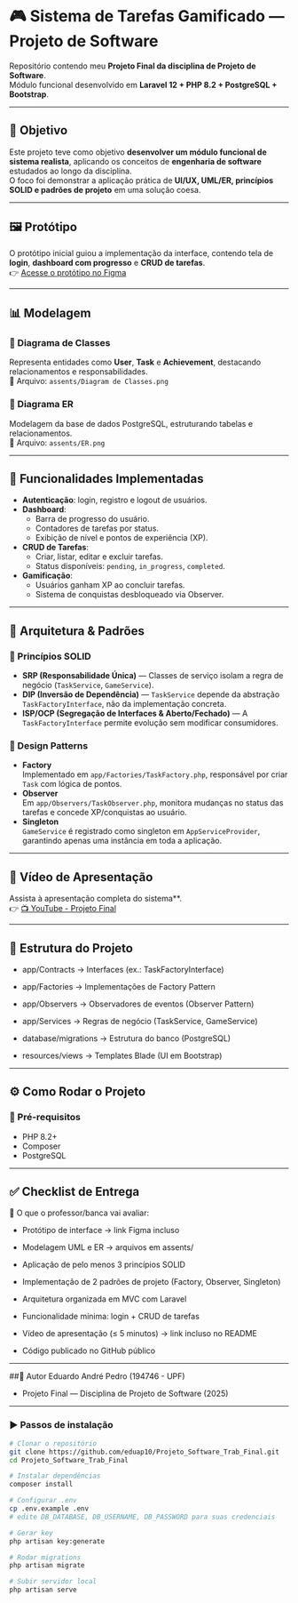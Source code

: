 # 🎮 Sistema de Tarefas Gamificado — Projeto de Software

Repositório contendo meu **Projeto Final da disciplina de Projeto de Software**.  
Módulo funcional desenvolvido em **Laravel 12 + PHP 8.2 + PostgreSQL + Bootstrap**.

---

## 🚀 Objetivo
Este projeto teve como objetivo **desenvolver um módulo funcional de sistema realista**, aplicando os conceitos de **engenharia de software** estudados ao longo da disciplina.  
O foco foi demonstrar a aplicação prática de **UI/UX, UML/ER, princípios SOLID e padrões de projeto** em uma solução coesa.

---

## 🖼️ Protótipo
O protótipo inicial guiou a implementação da interface, contendo tela de **login**, **dashboard com progresso** e **CRUD de tarefas**.  
👉 [Acesse o protótipo no Figma](https://www.figma.com/proto/d66aYwAsxwUVJz3cLbCFut/Smart-Home-App--Community-?node-id=134-8&p=f&t=5ru7EXsgqixZ405l-1&scaling=min-zoom&content-scaling=fixed&page-id=0%3A1&starting-point-node-id=134%3A8&show-proto-sidebar=1)

---

## 📊 Modelagem

### 🔹 Diagrama de Classes
Representa entidades como **User**, **Task** e **Achievement**, destacando relacionamentos e responsabilidades.  
📌 Arquivo: `assents/Diagram de Classes.png`

### 🔹 Diagrama ER
Modelagem da base de dados PostgreSQL, estruturando tabelas e relacionamentos.  
📌 Arquivo: `assents/ER.png`

---

## 🔐 Funcionalidades Implementadas
- **Autenticação**: login, registro e logout de usuários.
- **Dashboard**:
  - Barra de progresso do usuário.
  - Contadores de tarefas por status.
  - Exibição de nível e pontos de experiência (XP).
- **CRUD de Tarefas**:
  - Criar, listar, editar e excluir tarefas.
  - Status disponíveis: `pending`, `in_progress`, `completed`.
- **Gamificação**:
  - Usuários ganham XP ao concluir tarefas.
  - Sistema de conquistas desbloqueado via Observer.

---

## 🧩 Arquitetura & Padrões

### 🔹 Princípios SOLID
- **SRP (Responsabilidade Única)** — Classes de serviço isolam a regra de negócio (`TaskService`, `GameService`).
- **DIP (Inversão de Dependência)** — `TaskService` depende da abstração `TaskFactoryInterface`, não da implementação concreta.
- **ISP/OCP (Segregação de Interfaces & Aberto/Fechado)** — A `TaskFactoryInterface` permite evolução sem modificar consumidores.

### 🔹 Design Patterns
- **Factory**  
  Implementado em `app/Factories/TaskFactory.php`, responsável por criar `Task` com lógica de pontos.  
- **Observer**  
  Em `app/Observers/TaskObserver.php`, monitora mudanças no status das tarefas e concede XP/conquistas ao usuário.  
- **Singleton**  
  `GameService` é registrado como singleton em `AppServiceProvider`, garantindo apenas uma instância em toda a aplicação.

---

## 🎥 Vídeo de Apresentação
Assista à apresentação completa do sistema**.  
👉 [📺 YouTube - Projeto Final](https://youtu.be/m90zL2kGAJI)

---

## 📂 Estrutura do Projeto
  - app/Contracts → Interfaces (ex.: TaskFactoryInterface)

  - app/Factories → Implementações de Factory Pattern

  - app/Observers → Observadores de eventos (Observer Pattern)

  - app/Services → Regras de negócio (TaskService, GameService)

  - database/migrations → Estrutura do banco (PostgreSQL)

  - resources/views → Templates Blade (UI em Bootstrap)

---

## ⚙️ Como Rodar o Projeto

### 🔧 Pré-requisitos
- PHP 8.2+
- Composer
- PostgreSQL

---

## ✅ Checklist de Entrega
📌 O que o professor/banca vai avaliar:

- Protótipo de interface → link Figma incluso

- Modelagem UML e ER → arquivos em assents/

- Aplicação de pelo menos 3 princípios SOLID

- Implementação de 2 padrões de projeto (Factory, Observer, Singleton)

- Arquitetura organizada em MVC com Laravel

- Funcionalidade mínima: login + CRUD de tarefas

- Vídeo de apresentação (≤ 5 minutos) → link incluso no README

- Código publicado no GitHub público

---

##👤 Autor
Eduardo André Pedro (194746 - UPF)
 - Projeto Final — Disciplina de Projeto de Software (2025)

---

### ▶️ Passos de instalação
```bash
# Clonar o repositório
git clone https://github.com/eduap10/Projeto_Software_Trab_Final.git
cd Projeto_Software_Trab_Final

# Instalar dependências
composer install

# Configurar .env
cp .env.example .env
# edite DB_DATABASE, DB_USERNAME, DB_PASSWORD para suas credenciais

# Gerar key
php artisan key:generate

# Rodar migrations
php artisan migrate

# Subir servidor local
php artisan serve
